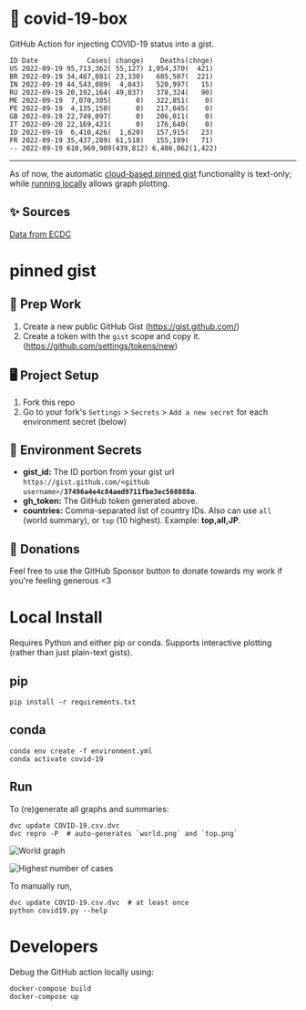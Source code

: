 # 🏥 covid-19-box

GitHub Action for injecting COVID-19 status into a gist.

```
ID Date            Cases( change)    Deaths(chnge)
US 2022-09-19 95,713,362( 55,127) 1,054,370(  421)
BR 2022-09-19 34,487,081( 23,330)   685,507(  221)
IN 2022-09-19 44,543,089(  4,043)   520,997(   15)
RU 2022-09-19 20,192,164( 49,037)   378,324(   90)
ME 2022-09-19  7,070,305(      0)   322,851(    0)
PE 2022-09-19  4,135,150(      0)   217,045(    0)
GB 2022-09-19 22,749,097(      0)   206,011(    0)
IT 2022-09-20 22,169,421(      0)   176,640(    0)
ID 2022-09-19  6,410,426(  1,620)   157,915(   23)
FR 2022-09-19 35,437,289( 61,518)   155,199(   71)
-- 2022-09-19 610,969,909(439,812) 6,486,062(1,422)
```

---

As of now, the automatic [cloud-based pinned gist](#pinned-gist) functionality is text-only;
while [running locally](#local-install) allows graph plotting.

## ✨ Sources

[Data from ECDC](https://www.ecdc.europa.eu/en/publications-data/download-todays-data-geographic-distribution-covid-19-cases-worldwide)

# pinned gist

## 🎒 Prep Work
1. Create a new public GitHub Gist (https://gist.github.com/)
1. Create a token with the `gist` scope and copy it. (https://github.com/settings/tokens/new)

## 🖥 Project Setup
1. Fork this repo
1. Go to your fork's `Settings` > `Secrets` > `Add a new secret` for each environment secret (below)

## 🤫 Environment Secrets
- **gist_id:** The ID portion from your gist url `https://gist.github.com/<github username>/`**`37496a4e4c84aed9711fbe3ec560888a`**.
- **gh_token:** The GitHub token generated above.
- **countries:** Comma-separated list of country IDs. Also can use `all` (world summary), or `top` (10 highest). Example: **top,all,JP**.

## 💸 Donations

Feel free to use the GitHub Sponsor button to donate towards my work if you're feeling generous <3

# Local Install

Requires Python and either pip or conda. Supports interactive plotting (rather than just plain-text gists).

## pip

```
pip install -r requirements.txt
```

## conda

```
conda env create -f environment.yml
conda activate covid-19
```

## Run

To (re)generate all graphs and summaries:

```
dvc update COVID-19.csv.dvc
dvc repro -P  # auto-generates `world.png` and `top.png`
```

![World graph](world.png)

![Highest number of cases](top.png)

To manually run,

```
dvc update COVID-19.csv.dvc  # at least once
python covid19.py --help
```

# Developers

Debug the GitHub action locally using:

```
docker-compose build
docker-compose up
```
